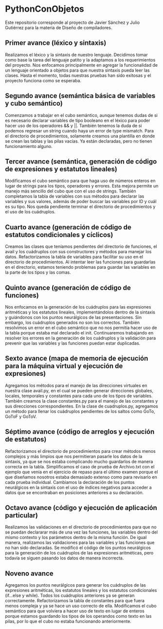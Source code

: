 # PythonConObjetos
Este repositorio corresponde al proyecto de Javier Sánchez y Julio Gutiérrez para la materia de Diseño de compiladores.

## Primer avance (léxico y sintaxis)
Realizamos el léxico y la sintaxis de nuestro lenguaje. Decidimos tomar como base la tarea del lenguaje patito y la adaptamos a los requerimientos del proyecto. Nos enfocamos principalmente en agregar la funcionalidad de un lenguaje orientado a objetos para que nuestra sintaxis pueda leer las clases. Hasta el momento, todas nuestras pruebas han sido exitosas y el proyecto funciona como se esperaba.

## Segundo avance (semántica básica de variables y cubo semántico)
Comenzamos a trabajar en el cubo semántico, aunque tenemos dudas de si es necesario declarar variables de tipo booleano en el léxico para poder hacer uso de los operadores && y ||. También tenemos la duda de si podemos regresar un string cuando haya un error de type mismatch. Para el directorio de procedimientos, solamente creamos una plantilla en donde se crean las tablas y las pilas vacías. Ya están declaradas, pero no tienen funcionamiento alguno.

## Tercer avance (semántica, generación de código de expresiones y estatutos lineales)
Modificamos el cubo semántico para que haga uso de números enteros en lugar de strings para los tipos, operadores y errores. Esta mejora permite un manejo más sencillo del cubo que con el uso de strings. También completamos la tabla de variables con sus métodos para declarar las variables y sus valores, además de poder buscar las variables por ID y cuál es su tipo. Nos queda pendiente terminar el directorio de procedimientos y el uso de los cuádruplos.

## Cuarto avance (generación de código de estatutos condicionales y cíclicos)
Creamos las clases que teníamos pendientes del directorio de funciones, el avail y los cuádruplos con sus constructores y métodos para manejar los datos. Refactorizamos la tabla de variables para facilitar su uso en el directorio de procedimientos. Al intentar leer las funciones para guardarlas en el directorio, estamos teniendo problemas para guardar las variables en la parte de los tipos y las comas.

## Quinto avance (generación de código de funciones)
Nos enfocamos en la generación de los cuádruplos para las expresiones aritméticas y los estatutos lineales, implementándolos dentro de la sintaxis y guiándonos con los puntos neurálgicos de las presentaciones. Sin embargo, los cuádruplos generados no son los correctos. También resolvimos un error en el cubo semántico que no nos permitía hacer uso de la tabla porque estaba mal declarado el init. Continuaremos trabajando en resolver los errores en la generación de los cuádruplos y la validación para prevenir que las variables y las funciones puedan estar duplicadas.

## Sexto avance (mapa de memoria de ejecución para la máquina virtual y ejecución de expresiones)
Agregamos los métodos para el manejo de las direcciones virtuales en nuestra clase avail.py, en el cual se pueden generar direcciones globales, locales, temporales y constantes para cada uno de los tipos de variables. También creamos la clase constantes.py para el manejo de las constantes y sus direcciones correspondientes. En la clase de cuadruplos.py, agregamos un método para llenar los cuádruplos pendientes de los saltos como GoTo, GoToF y GoToV.

## Séptimo avance (código de arreglos y ejecución de estatutos)
Refactorizamos el directorio de procedimientos para crear métodos menos complejos y más limpios que nos permitieran pasarle los datos de la sintaxis, ya que se nos estaba complicando mucho guardarlos de manera correcta en la tabla. Simplificamos el caso de prueba de Archivo.txt con el ejemplo que venía en el ejercicio de repaso para el último examen porque el que diseñamos nosotros estaba demasiado extenso como para revisarlo en cada prueba individual. Cambiamos la declaración de los puntos neurálgicos en la sintaxis con el uso de índices negativos para acceder a datos que se encontraban en posiciones anteriores a su declaración.

## Octavo avance (código y ejecución de aplicación particular)
Realizamos las validaciones en el directorio de procedimientos para que no se puedan declararar más de una vez las funciones, las variables dentro del mismo contexto y los parámetros dentro de la misma función. De igual manera, realizamos las validaciones para las variables y las funciones que no han sido declaradas. Se modificó el código de los puntos neurálgicos para la generación de los cuádruplos de las expresiones aritméticas, pero todavía se siguen pasando los datos de manera incorrecta.

## Noveno avance
Agregamos los puntos neurálgicos para generar los cuádruplos de las expresiones aritméticas, los estatutos lineales y los estatutos condicionales (if...else y while). Todos los cuádruplos anteriores ya se generan correctamente. Refactorizamos la tabla de constantes para que fuera menos compleja y ya se hace un uso correcto de ella. Modificamos el cubo semántico para que volviera a hacer uso de texto en lugar de enteros porque estamos guardando los tipos de los operandos como texto en las pilas, por lo que el cubo no estaba funcionando anteriormente.
